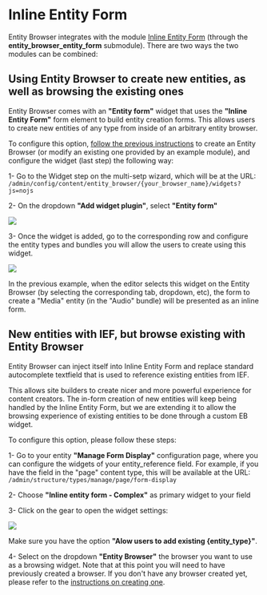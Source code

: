 # Inline Entity Form

Entity Browser integrates with the module [Inline Entity Form](https://drupal.org/project/inline_entity_form) (through the **entity_browser_entity_form** submodule). There are two ways the two modules can be combined:
 
## Using Entity Browser to create new entities, as well as browsing the existing ones

Entity Browser comes with an **"Entity form"** widget that uses the **"Inline Entity Form"** form element to build entity creation forms. This allows users to create new entities of any type from inside of an arbitrary entity browser.

To configure this option, [follow the previous instructions](modules/entity_browser/creating_browser_through_ui.md) to create an Entity Browser (or modify an existing one provided by an example module), and configure the widget (last step) the following way:

1- Go to the Widget step on the multi-setp wizard, which will be at the URL:
```/admin/config/content/entity_browser/{your_browser_name}/widgets?js=nojs ```

2- On the dropdown **"Add widget plugin"**, select **"Entity form"**

![](select-entity-form-on-widget-creation.png)

3- Once the widget is added, go to the corresponding row and configure the entity types and bundles you will allow the users to create using this widget.

![](select-entity-type-and-bundle.png)

In the previous example, when the editor selects this widget on the Entity Browser (by selecting the corresponding tab, dropdown, etc), the form to create a "Media" entity (in the "Audio" bundle) will be presented as an inline form.


## New entities with IEF, but browse existing with Entity Browser

Entity Browser can inject itself into Inline Entity Form and replace standard autocomplete textfield that is used to reference existing entities from IEF.

This allows site builders to create nicer and more powerful experience for content creators. The in-form creation of new entities will keep being handled by the Inline Entity Form, but we are extending it to allow the browsing experience of existing entities to be done through a custom EB widget.

To configure this option, please follow these steps:

1- Go to your entity **"Manage Form Display"** configuration page, where you can configure the widgets of your entity_reference field. For example, if you have the field in the "page" content type, this will be available at the URL: 
```/admin/structure/types/manage/page/form-display```

2- Choose **"Inline entity form - Complex"** as primary widget to your field

3- Click on the gear to open the widget settings:

![](op2-widget-configuration.png)

  Make sure you have the option **"Alow users to add existing {entity_type}"**.
  
4- Select on the dropdown **"Entity Browser"** the browser you want to use as a browsing widget. Note that at this point you will need to have previously created a browser. If you don't have any browser created yet, please refer to the [instructions on creating one](modules/entity_browser/creating_browser_through_ui.md).
